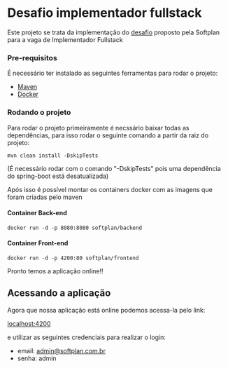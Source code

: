 # Desafio implementador fullstack

Este projeto se trata da implementação do [desafio](https://github.com/provas-softplan/implementador-fullstack) proposto pela Softplan para a vaga de Implementador Fullstack

### Pre-requisitos

É necessário ter instalado as seguintes ferramentas para rodar o projeto:

* [Maven](http://maven.apache.org/)
* [Docker](https://www.docker.com/)

### Rodando o projeto

Para rodar o projeto primeiramente é necssário baixar todas as dependências, para isso rodar o seguinte comando a partir da raiz do projeto:

```
mvn clean install -DskipTests
```
(É necessário rodar com o comando "-DskipTests" pois uma dependência do spring-boot está desatualizada)

Após isso é possível montar os containers docker com as imagens que foram criadas pelo maven

#### Container Back-end

```
docker run -d -p 8080:8080 softplan/backend
```

#### Container Front-end

```
docker run -d -p 4200:80 softplan/frontend
```

Pronto temos a aplicação online!!

## Acessando a aplicação

Agora que nossa aplicação está online podemos acessa-la pelo link:

[localhost:4200](http://localhost:4200)

e utilizar as seguintes credenciais para realizar o login:

* email: admin@softplan.com.br
* senha: admin
